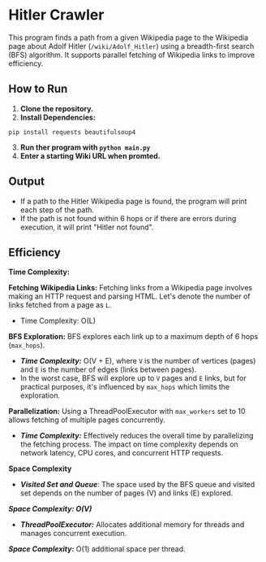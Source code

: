 # Hitler Crawler

This program finds a path from a given Wikipedia page to the Wikipedia page about Adolf Hitler (`/wiki/Adolf_Hitler`) using a breadth-first search (BFS) algorithm. It supports parallel fetching of Wikipedia links to improve efficiency.

## How to Run

1. **Clone the repository.** 
2. **Install Dependencies:**
```
pip install requests beautifulsoup4
```
3. **Run ther program with `python main.py`**
4. **Enter a starting Wiki URL when promted.**

## Output 

 - If a path to the Hitler Wikipedia page is found, the program will print each step of the path.
 - If the path is not found within 6 hops or if there are errors during execution, it will print "Hitler not found".

## Efficiency 

**Time Complexity:**

**Fetching Wikipedia Links:** Fetching links from a Wikipedia page involves making an HTTP request and parsing HTML. Let's denote the number of links fetched from a page as `L`.

- Time Complexity: O(L)

**BFS Exploration:** BFS explores each link up to a maximum depth of 6 hops (`max_hops`).

 - ***Time Complexity:*** O(V + E), where `V` is the number of vertices (pages) and `E` is the number of edges (links between pages).
 - In the worst case, BFS will explore up to `V` pages and `E` links, but for practical purposes, it's influenced by `max_hops` which limits the exploration.

**Parallelization:** Using a ThreadPoolExecutor with `max_workers` set to 10 allows fetching of multiple pages concurrently.

- ***Time Complexity:*** Effectively reduces the overall time by parallelizing the fetching process. The impact on time complexity depends on network latency, CPU cores, and concurrent HTTP requests.

**Space Complexity**

 - ***Visited Set and Queue***: The space used by the BFS queue and visited set depends on the number of pages (V) and links (E) explored.

***Space Complexity: O(V)***

- ***ThreadPoolExecutor:*** Allocates additional memory for threads and manages concurrent execution.

***Space Complexity:*** O(1) additional space per thread.